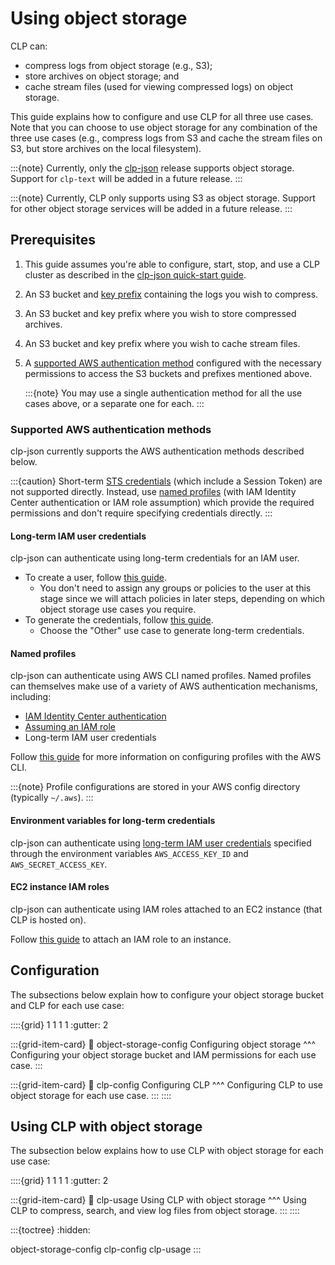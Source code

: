 # Using object storage

CLP can:

* compress logs from object storage (e.g., S3);
* store archives on object storage; and
* cache stream files (used for viewing compressed logs) on object storage.

This guide explains how to configure and use CLP for all three use cases. Note that you can choose
to use object storage for any combination of the three use cases (e.g., compress logs from S3 and
cache the stream files on S3, but store archives on the local filesystem).

:::{note}
Currently, only the [clp-json][release-choices] release supports object storage. Support for
`clp-text` will be added in a future release.
:::

:::{note}
Currently, CLP only supports using S3 as object storage. Support for other object storage services
will be added in a future release.
:::

## Prerequisites

1. This guide assumes you're able to configure, start, stop, and use a CLP cluster as described in
   the [clp-json quick-start guide](../quick-start/clp-json.md).
2. An S3 bucket and [key prefix][aws-key-prefixes] containing the logs you wish to compress.
3. An S3 bucket and key prefix where you wish to store compressed archives.
4. An S3 bucket and key prefix where you wish to cache stream files.
5. A [supported AWS authentication method](#supported-aws-authentication-methods) configured with
   the necessary permissions to access the S3 buckets and prefixes mentioned above.

   :::{note}
   You may use a single authentication method for all the use cases above, or a separate one for
   each.
   :::

### Supported AWS authentication methods

clp-json currently supports the AWS authentication methods described below.

:::{caution}
Short-term [STS credentials][aws-sts-credentials] (which include a Session Token) are not supported
directly. Instead, use [named profiles](#named-profiles) (with IAM Identity Center authentication or
IAM role assumption) which provide the required permissions and don't require specifying credentials
directly.
:::

#### Long-term IAM user credentials

clp-json can authenticate using long-term credentials for an IAM user.

* To create a user, follow [this guide][aws-create-iam-user].
  * You don't need to assign any groups or policies to the user at this stage since we will
    attach policies in later steps, depending on which object storage use cases you require.
* To generate the credentials, follow [this guide][aws-create-access-keys].
  * Choose the "Other" use case to generate long-term credentials.

#### Named profiles

clp-json can authenticate using AWS CLI named profiles. Named profiles can themselves make use of a
variety of AWS authentication mechanisms, including:

* [IAM Identity Center authentication][aws-iam-identity-center]
* [Assuming an IAM role][aws-iam-roles]
* Long-term IAM user credentials

Follow [this guide][aws-configure-profiles] for more information on configuring profiles with the
AWS CLI.

:::{note}
Profile configurations are stored in your AWS config directory (typically `~/.aws`).
:::

#### Environment variables for long-term credentials

clp-json can authenticate using [long-term IAM user credentials](#long-term-iam-user-credentials)
specified through the environment variables `AWS_ACCESS_KEY_ID` and `AWS_SECRET_ACCESS_KEY`.

#### EC2 instance IAM roles

clp-json can authenticate using IAM roles attached to an EC2 instance (that CLP is hosted on).

Follow [this guide][aws-ec2-attach-iam-role] to attach an IAM role to an instance.

## Configuration

The subsections below explain how to configure your object storage bucket and CLP for each use case:

::::{grid} 1 1 1 1
:gutter: 2

:::{grid-item-card}
:link: object-storage-config
Configuring object storage
^^^
Configuring your object storage bucket and IAM permissions for each use case.
:::

:::{grid-item-card}
:link: clp-config
Configuring CLP
^^^
Configuring CLP to use object storage for each use case.
:::
::::

## Using CLP with object storage

The subsection below explains how to use CLP with object storage for each use case:

::::{grid} 1 1 1 1
:gutter: 2

:::{grid-item-card}
:link: clp-usage
Using CLP with object storage
^^^
Using CLP to compress, search, and view log files from object storage.
:::
::::

:::{toctree}
:hidden:

object-storage-config
clp-config
clp-usage
:::

[aws-configure-profiles]: https://docs.aws.amazon.com/cli/latest/userguide/cli-configure-files.html
[aws-create-access-keys]: https://docs.aws.amazon.com/keyspaces/latest/devguide/create.keypair.html
[aws-create-iam-user]: https://docs.aws.amazon.com/IAM/latest/UserGuide/id_users_create.html
[aws-ec2-attach-iam-role]: https://docs.aws.amazon.com/AWSEC2/latest/UserGuide/attach-iam-role.html
[aws-iam-identity-center]: https://docs.aws.amazon.com/cli/latest/userguide/cli-configure-sso.html
[aws-iam-roles]: https://docs.aws.amazon.com/cli/latest/userguide/cli-configure-role.html
[aws-key-prefixes]: https://docs.aws.amazon.com/AmazonS3/latest/userguide/using-prefixes.html
[aws-sts-credentials]: https://docs.aws.amazon.com/IAM/latest/UserGuide/id_credentials_temp.html
[release-choices]: ../quick-start/index.md#choosing-a-flavor
